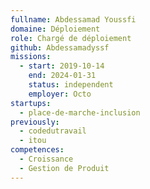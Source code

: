 ```yaml
---
fullname: Abdessamad Youssfi
domaine: Déploiement
role: Chargé de déploiement
github: Abdessamadyssf
missions:
  - start: 2019-10-14
    end: 2024-01-31
    status: independent
    employer: Octo
startups:
  - place-de-marche-inclusion
previously:
  - codedutravail
  - itou
competences:
  - Croissance
  - Gestion de Produit
---
```

